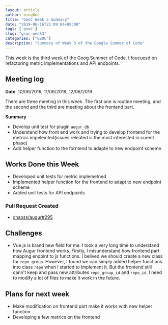 ```yaml
---
layout: article
author: bing0ne
title: "GSoC Week 3 Summary"
date: "2019-06-16T21:09:04+08:00"
tags: ['gsoc']
slug: "gsoc-week3"
categories: ["GSOC"]
description: "Summary of Week 3 of the Google Summer of Code"
---
```


This week is the third week of the Goog Summer of Code. I foucuesd on refactoring metric implementations and API endpoints.

<!--more-->

## Meeting log

**Date**: 10/06/2019, 11/06/2019, 12/06/2019

There are three meeting in this week. The first one is routine meeting, and the second and the third are meeting about the frontend part.

**Summary**

* Develop unit test for plugin `augur_db`
* Understand how front end work and trying to develop frontend for the metrics impelemted(issues releated is the most interested in curent phase)
* Add helper function to the forntend to adapte to new endpoint scheme



## Works Done this Week

* Developed unit tests for metric implemetned
* Implemented helper function for the frontend to adapt to new endpoint scheme 
* Added unit tests for API endpoints 

### Pull Request Created

* [chaoss/augur#295](https://github.com/chaoss/augur/pull/295)

## Challenges

* Vue.js is brand new field for me. I took a very long time to understand how Augur frontend works. Firstly, I misunderstand how frontend part mapping endpint to 
 js functions. I belived we should create a new class for `repo_group`. However, I found we can simply added helper functions into class `repo` when I started 
 to implement it. But the frontend still cann't keep and pass new attributes `repo_group_id` and `repo_id`. I need to modify a lot of files to make it work in the future.

## Plans for next week

* Make modification on frontend part make it works with new helper function
* Developing a few metrics on the frontend 
